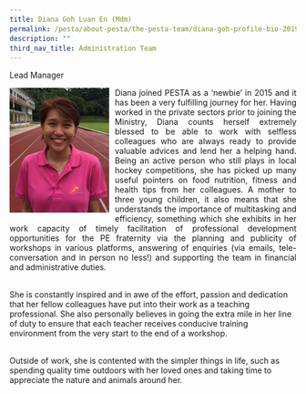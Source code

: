 ```yaml
---
title: Diana Goh Luan En (Mdm)
permalink: /pesta/about-pesta/the-pesta-team/diana-goh-profile-bio-2019/
description: ""
third_nav_title: Administration Team
---
```

Lead Manager

<p style="float:left; margin: 0 10px 0px 0">
<img src="/images/diana-goh-small.jpeg" alt="Talent Development" style="width:175px" /></p>
<p style="text-align:justify">
Diana joined PESTA as a ‘newbie’ in 2015 and it has been a very fulfilling journey for her. Having worked in the private sectors prior to joining the Ministry, Diana counts herself extremely blessed to be able to work with selfless colleagues who are always ready to provide valuable advices and lend her a helping hand. Being an active person who still plays in local hockey competitions, she has picked up many useful pointers on food nutrition, fitness and health tips from her colleagues. A mother to three young children, it also means that she understands the importance of multitasking and efficiency, something which she exhibits in her work capacity of timely facilitation of professional development opportunities for the PE fraternity via the planning and publicity of workshops in various platforms, answering of enquiries (via emails, tele-conversation and in person no less!) and supporting the team in financial and administrative duties.<br><br>

She is constantly inspired and in awe of the effort, passion and dedication that her fellow colleagues have put into their work as a teaching professional. She also personally believes in going the extra mile in her line of duty to ensure that each teacher receives conducive training environment from the very start to the end of a workshop.<br><br>

Outside of work, she is contented with the simpler things in life, such as spending quality time outdoors with her loved ones and taking time to appreciate the nature and animals around her.</p>